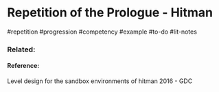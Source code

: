 # Repetition of the Prologue - Hitman



#repetition #progression #competency #example #to-do #lit-notes 
### Related:


#### Reference:
Level design for the sandbox environments of hitman 2016 - GDC
